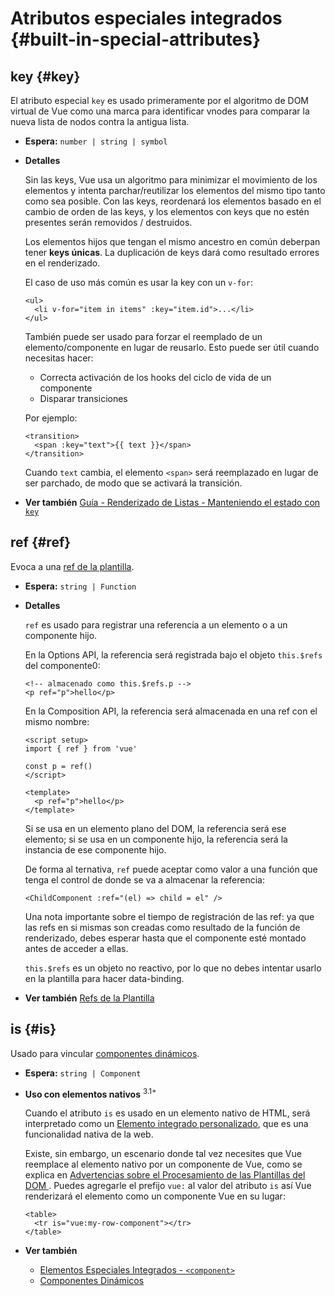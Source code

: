 # Atributos especiales integrados {#built-in-special-attributes}

## key {#key}

El atributo especial `key` es usado primeramente por el algoritmo de DOM virtual de Vue como una marca para identificar vnodes para comparar la nueva lista de nodos contra la antigua lista.

- **Espera:** `number | string | symbol`

- **Detalles**

  Sin las keys, Vue usa un algoritmo para minimizar el movimiento de los elementos y intenta parchar/reutilizar los elementos del mismo tipo tanto como sea posible. Con las keys, reordenará los elementos basado en el cambio de orden de las keys, y los elementos con keys que no estén presentes serán removidos / destruidos.

  Los elementos hijos que tengan el mismo ancestro en común deberpan tener **keys únicas**. La duplicación de keys dará como resultado errores en el renderizado.

  El caso de uso más común es usar la key con un `v-for`:

  ```vue-html
  <ul>
    <li v-for="item in items" :key="item.id">...</li>
  </ul>
  ```

  También puede ser usado para forzar el reemplado de un elemento/componente en lugar de reusarlo. Esto puede ser útil cuando necesitas hacer:

  - Correcta activación de los hooks del ciclo de vida de un componente
  - Disparar transiciones

  Por ejemplo:

  ```vue-html
  <transition>
    <span :key="text">{{ text }}</span>
  </transition>
  ```

  Cuando `text` cambia, el elemento `<span>` será reemplazado en lugar de ser parchado, de modo que se activará la transición.

- **Ver también** [Guía - Renderizado de Listas - Manteniendo el estado con `key`](/guide/essentials/list#maintaining-state-with-key)

## ref {#ref}

Evoca a una [ref de la plantilla](/guide/essentials/template-refs).

- **Espera:** `string | Function`

- **Detalles**

  `ref` es usado para registrar una referencia a un elemento o a un componente hijo.

  En la Options API, la referencia será registrada bajo el objeto `this.$refs` del componente0:

  ```vue-html
  <!-- almacenado como this.$refs.p -->
  <p ref="p">hello</p>
  ```

  En la Composition API, la referencia será almacenada en una ref con el mismo nombre:

  ```vue
  <script setup>
  import { ref } from 'vue'

  const p = ref()
  </script>

  <template>
    <p ref="p">hello</p>
  </template>
  ```

  Si se usa en un elemento plano del DOM, la referencia será ese elemento; si se usa en un componente hijo, la referencia será la instancia de ese componente hijo.

  De forma al ternativa, `ref` puede aceptar como valor a una función que tenga el control de donde se va a almacenar la referencia:

  ```vue-html
  <ChildComponent :ref="(el) => child = el" />
  ```

  Una nota importante sobre el tiempo de registración de las ref: ya que las refs en si mismas son creadas como resultado de la función de renderizado, debes esperar hasta que el componente esté montado antes de acceder a ellas.

  `this.$refs` es un objeto no reactivo, por lo que no debes intentar usarlo en la plantilla para hacer data-binding.

- **Ver también** [Refs de la Plantilla](/guide/essentials/template-refs)

## is {#is}

Usado para vincular [componentes dinámicos](/guide/essentials/component-basics#dynamic-components).

- **Espera:** `string | Component`

- **Uso con elementos nativos** <sup class="vt-badge">3.1+</sup>

  Cuando el atributo `is` es usado en un elemento nativo de HTML, será interpretado como un [Elemento integrado personalizado](https://html.spec.whatwg.org/multipage/custom-elements.html#custom-elements-customized-builtin-example), que es una funcionalidad nativa de la web.

  Existe, sin embargo, un escenario donde tal vez necesites que Vue reemplace al elemento nativo por un componente de Vue, como se explica en [Advertencias sobre el Procesamiento de las Plantillas del DOM ](/guide/essentials/component-basics#dom-template-parsing-caveats). Puedes agregarle el prefijo `vue:` al valor del atributo `is` así Vue renderizará el elemento como un componente Vue en su lugar:

  ```vue-html
  <table>
    <tr is="vue:my-row-component"></tr>
  </table>
  ```

- **Ver también**

  - [Elementos Especiales Integrados - `<component>`](/api/built-in-special-elements#component)
  - [Componentes Dinámicos](/guide/essentials/component-basics#dynamic-components)

